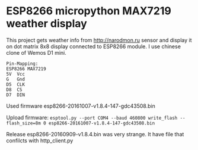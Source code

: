 ESP8266 micropython MAX7219 weather display
===========================================

This project gets weather info from http://narodmon.ru sensor and display it on dot matrix 8x8 display connected to ESP8266 module. I use chinese clone of Wemos D1 mini.

```
Pin-Mapping:
ESP8266	MAX7219
5V	Vcc
G	Gnd
D5	CLK
D8	CS
D7	DIN
```


Used firmware esp8266-20161007-v1.8.4-147-gdc43508.bin

Upload firmware:
```esptool.py --port COM4 --baud 460800 write_flash --flash_size=8m 0 esp8266-20161007-v1.8.4-147-gdc43508.bin```

Release esp8266-20160909-v1.8.4.bin was very strange. It have file that confilcts with http_client.py
